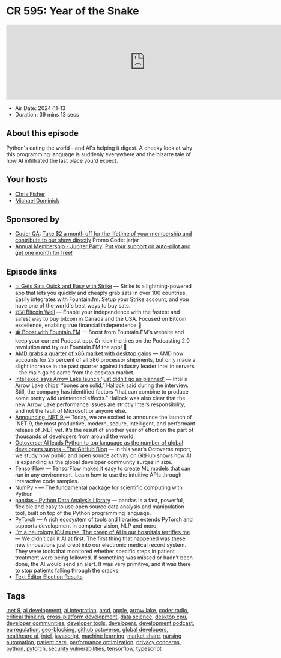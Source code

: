 # CR 595: Year of the Snake

<iframe src="https://player.fireside.fm/v2/MLf2ZzhC+VovB3mrG?theme=dark" width="740" height="200" frameborder="0" scrolling="no"></iframe>

* Air Date: 2024-11-13
* Duration: 39 mins 13 secs

## About this episode

Python's eating the world - and AI's helping it digest. A cheeky look at why this programming language is suddenly everywhere and the bizarre tale of how AI infiltrated the last place you'd expect.

## Your hosts
* [Chris Fisher](https://coder.show/hosts/chrislas)
* [Michael Dominick](https://coder.show/hosts/michael)

## Sponsored by

  * [Coder QA](https://jupitersignal.memberful.com/checkout?plan=53334&coupon=jarjar): [Take $2 a month off for the lifetime of your membership and contribute to our show directly](https://jupitersignal.memberful.com/checkout?plan=53334&coupon=jarjar) Promo Code: jarjar
  * [Annual Membership - Jupiter Party](https://jupitersignal.memberful.com/checkout?plan=117630): [Put your support on auto-pilot and get one month for free!](https://jupitersignal.memberful.com/checkout?plan=117630)



## Episode links

  * [💥 Gets Sats Quick and Easy with Strike](https://strike.me/ "💥 Gets Sats Quick and Easy with Strike") — Strike is a lightning-powered app that lets you quickly and cheaply grab sats in over 100 countries. Easily integrates with Fountain.fm. Setup your Strike account, and you have one of the world's best ways to buy sats.
  * [🇨🇦 Bitcoin Well](https://bitcoinwell.com/ "🇨🇦 Bitcoin Well") — Enable your independence with the fastest and safest way to buy bitcoin in Canada and the USA. Focused on Bitcoin excellence, enabling true financial independence 🥇
  * [📻 Boost with Fountain.FM](https://fountain.fm/ "📻 Boost with Fountain.FM") — Boost from Fountain.FM's website and keep your current Podcast app. Or kick the tires on the Podcasting 2.0 revolution and try out Fountain.FM the app! 🚀
  * [AMD grabs a quarter of x86 market with desktop gains](https://www.theregister.com/2024/11/12/amd_gains_on_intel/ "AMD grabs a quarter of x86 market with desktop gains") — AMD now accounts for 25 percent of all x86 processor shipments, but only made a slight increase in the past quarter against industry leader Intel in servers – the main gains came from the desktop market.
  * [Intel exec says Arrow Lake launch ‘just didn’t go as planned'](https://www.theverge.com/2024/11/9/24292221/intel-acknowledged-arrow-lake-performance-issues-robert-hallock-exec "Intel exec says Arrow Lake launch ‘just didn’t go as planned'") — Intel’s Arrow Lake chips’ “bones are solid,” Hallock said during the interview. Still, the company has identified factors “that can combine to produce some pretty wild unintended effects.” Hallock was also clear that the new Arrow Lake performance issues are strictly Intel’s responsibility, and not the fault of Microsoft or anyone else. 
  * [Announcing .NET 9 ](https://devblogs.microsoft.com/dotnet/announcing-dotnet-9/ "Announcing .NET 9 ") — Today, we are excited to announce the launch of .NET 9, the most productive, modern, secure, intelligent, and performant release of .NET yet. It’s the result of another year of effort on the part of thousands of developers from around the world.
  * [Octoverse: AI leads Python to top language as the number of global developers surges - The GitHub Blog](https://github.blog/news-insights/octoverse/octoverse-2024/ "Octoverse: AI leads Python to top language as the number of global developers surges - The GitHub Blog") — In this year’s Octoverse report, we study how public and open source activity on GitHub shows how AI is expanding as the global developer community surges in size. 
  * [TensorFlow](https://www.tensorflow.org/ "TensorFlow") — TensorFlow makes it easy to create ML models that can run in any environment. Learn how to use the intuitive APIs through interactive code samples.
  * [NumPy -](https://numpy.org/ "NumPy -") — The fundamental package for scientific computing with Python
  * [pandas - Python Data Analysis Library](https://pandas.pydata.org/ "pandas - Python Data Analysis Library") — pandas is a fast, powerful, flexible and easy to use open source data analysis and manipulation tool, built on top of the Python programming language. 
  * [PyTorch](https://pytorch.org/ "PyTorch") — A rich ecosystem of tools and libraries extends PyTorch and supports development in computer vision, NLP and more.
  * [I’m a neurology ICU nurse. The creep of AI in our hospitals terrifies me ](https://www.codastory.com/stayonthestory/nursing-ai-hospitals-robots-capture/ "I’m a neurology ICU nurse. The creep of AI in our hospitals terrifies me ") — We didn’t call it AI at first. The first thing that happened was these new innovations just crept into our electronic medical record system. They were tools that monitored whether specific steps in patient treatment were being followed. If something was missed or hadn’t been done, the AI would send an alert. It was very primitive, and it was there to stop patients falling through the cracks. 
  * [Text Editor Election Results](https://imgur.com/o9w0JPN "Text Editor Election Results")



## Tags

[.net 9](https://coder.show/tags/.net%209), [ai development](https://coder.show/tags/ai%20development), [ai integration](https://coder.show/tags/ai%20integration), [amd](https://coder.show/tags/amd), [apple](https://coder.show/tags/apple), [arrow lake](https://coder.show/tags/arrow%20lake), [coder radio](https://coder.show/tags/coder%20radio), [critical thinking](https://coder.show/tags/critical%20thinking), [cross-platform development](https://coder.show/tags/cross-platform%20development), [data science](https://coder.show/tags/data%20science), [desktop cpu](https://coder.show/tags/desktop%20cpu), [developer communities](https://coder.show/tags/developer%20communities), [developer tools](https://coder.show/tags/developer%20tools), [developers](https://coder.show/tags/developers), [development podcast](https://coder.show/tags/development%20podcast), [eu regulation](https://coder.show/tags/eu%20regulation), [geo-blocking](https://coder.show/tags/geo-blocking), [github octoverse](https://coder.show/tags/github%20octoverse), [global developers](https://coder.show/tags/global%20developers), [healthcare ai](https://coder.show/tags/healthcare%20ai), [intel](https://coder.show/tags/intel), [javascript](https://coder.show/tags/javascript), [machine learning](https://coder.show/tags/machine%20learning), [market share](https://coder.show/tags/market%20share), [nursing automation](https://coder.show/tags/nursing%20automation), [patient care](https://coder.show/tags/patient%20care), [performance optimization](https://coder.show/tags/performance%20optimization), [privacy concerns](https://coder.show/tags/privacy%20concerns), [python](https://coder.show/tags/python), [pytorch](https://coder.show/tags/pytorch), [security vulnerabilities](https://coder.show/tags/security%20vulnerabilities), [tensorflow](https://coder.show/tags/tensorflow), [typescript](https://coder.show/tags/typescript)